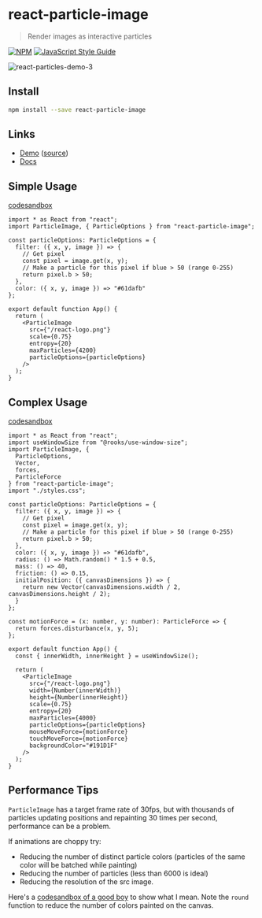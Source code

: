 # react-particle-image

> Render images as interactive particles

[![NPM](https://img.shields.io/npm/v/react-particle-image.svg)](https://www.npmjs.com/package/react-particle-image) [![JavaScript Style Guide](https://img.shields.io/badge/code_style-standard-brightgreen.svg)](https://standardjs.com)

![react-particles-demo-3](https://user-images.githubusercontent.com/5760059/74112617-d6741a00-4b63-11ea-9757-81c55fe8e9b5.gif)

## Install

```bash
npm install --save react-particle-image
```

## Links

- [Demo](https://malerba118.github.io/react-particle-image-demo/) ([source](https://github.com/malerba118/react-particle-image-demo/blob/master/src/App.tsx))
- [Docs](https://malerba118.github.io/react-particle-image/interfaces/_particleimage_particleimage_.particleimageprops.html)


## Simple Usage
[codesandbox](https://codesandbox.io/s/react-particle-image-simple-ei97k)
```tsx
import * as React from "react";
import ParticleImage, { ParticleOptions } from "react-particle-image";

const particleOptions: ParticleOptions = {
  filter: ({ x, y, image }) => {
    // Get pixel
    const pixel = image.get(x, y);
    // Make a particle for this pixel if blue > 50 (range 0-255)
    return pixel.b > 50;
  },
  color: ({ x, y, image }) => "#61dafb"
};

export default function App() {
  return (
    <ParticleImage
      src={"/react-logo.png"}
      scale={0.75}
      entropy={20}
      maxParticles={4200}
      particleOptions={particleOptions}
    />
  );
}
```

## Complex Usage
 [codesandbox](https://codesandbox.io/s/react-particle-image-complex-pbzo9)
```tsx
import * as React from "react";
import useWindowSize from "@rooks/use-window-size";
import ParticleImage, {
  ParticleOptions,
  Vector,
  forces,
  ParticleForce
} from "react-particle-image";
import "./styles.css";

const particleOptions: ParticleOptions = {
  filter: ({ x, y, image }) => {
    // Get pixel
    const pixel = image.get(x, y);
    // Make a particle for this pixel if blue > 50 (range 0-255)
    return pixel.b > 50;
  },
  color: ({ x, y, image }) => "#61dafb",
  radius: () => Math.random() * 1.5 + 0.5,
  mass: () => 40,
  friction: () => 0.15,
  initialPosition: ({ canvasDimensions }) => {
    return new Vector(canvasDimensions.width / 2, canvasDimensions.height / 2);
  }
};

const motionForce = (x: number, y: number): ParticleForce => {
  return forces.disturbance(x, y, 5);
};

export default function App() {
  const { innerWidth, innerHeight } = useWindowSize();

  return (
    <ParticleImage
      src={"/react-logo.png"}
      width={Number(innerWidth)}
      height={Number(innerHeight)}
      scale={0.75}
      entropy={20}
      maxParticles={4000}
      particleOptions={particleOptions}
      mouseMoveForce={motionForce}
      touchMoveForce={motionForce}
      backgroundColor="#191D1F"
    />
  );
}
```

## Performance Tips
`ParticleImage` has a target frame rate of 30fps, but with thousands of particles updating positions and repainting 30 times per second, performance can be a problem.

If animations are choppy try:
- Reducing the number of distinct particle colors (particles of the same color will be batched while painting)
- Reducing the number of particles (less than 6000 is ideal)
- Reducing the resolution of the src image.

Here's a [codesandbox of a good boy](https://codesandbox.io/s/react-particle-image-multicolor-dp8up) to show what I mean. Note the `round` function to reduce the number of colors painted on the canvas.

